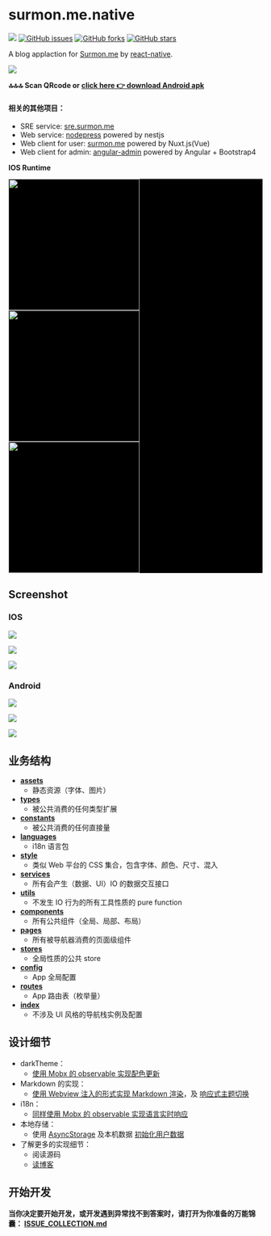 # surmon.me.native 

[![](https://badge.juejin.im/entry/58e53578a0bb9f0069055b23/likes.svg?style=flat-square)](https://juejin.im/entry/58e53578a0bb9f0069055b23/detail)
[![GitHub issues](https://img.shields.io/github/issues/surmon-china/surmon.me.native.svg?style=flat-square)](https://github.com/surmon-china/surmon.me.native/issues)
[![GitHub forks](https://img.shields.io/github/forks/surmon-china/surmon.me.native.svg?style=flat-square)](https://github.com/surmon-china/surmon.me.native/network)
[![GitHub stars](https://img.shields.io/github/stars/surmon-china/surmon.me.native.svg?style=flat-square)](https://github.com/surmon-china/surmon.me.native/stargazers)

A blog applaction for [Surmon.me](https://surmon.me) by [react-native](https://github.com/facebook/react-native).

![](https://raw.githubusercontent.com/surmon-china/surmon.me.native/master/dist/download-url.png)

**🔝🔝🔝 Scan QRcode or [click here 👉 download Android apk](https://raw.githubusercontent.com/surmon-china/surmon.me.native/master/dist/surmon.me.apk)**

#### 相关的其他项目：
- SRE service: [sre.surmon.me](https://github.com/surmon-china/sre.surmon.me)
- Web service: [nodepress](https://github.com/surmon-china/nodepress) powered by nestjs
- Web client for user: [surmon.me](https://github.com/surmon-china/surmon.me) powered by Nuxt.js(Vue)
- Web client for admin: [angular-admin](https://github.com/surmon-china/angular-admin) powered by Angular + Bootstrap4

**IOS Runtime**

<div style="background-color: #000">
<a href="https://raw.githubusercontent.com/surmon-china/surmon.me.native/master/screenshots/g-1.gif" target="_blank">
  <img src="https://raw.githubusercontent.com/surmon-china/surmon.me.native/master/screenshots/g-1.gif" width="260px" />
</a>

<a href="https://raw.githubusercontent.com/surmon-china/surmon.me.native/master/screenshots/g-2.gif" target="_blank">
  <img src="https://raw.githubusercontent.com/surmon-china/surmon.me.native/master/screenshots/g-2.gif" width="260px" />
</a>

<a href="https://raw.githubusercontent.com/surmon-china/surmon.me.native/master/screenshots/g-3.gif" target="_blank">
  <img src="https://raw.githubusercontent.com/surmon-china/surmon.me.native/master/screenshots/g-3.gif" width="260px" />
</a>
</div>

## Screenshot

### IOS

![](https://raw.githubusercontent.com/surmon-china/surmon.me.native/master/screenshots/ios/p-1.jpg)

![](https://raw.githubusercontent.com/surmon-china/surmon.me.native/master/screenshots/ios/p-2.jpg)

![](https://raw.githubusercontent.com/surmon-china/surmon.me.native/master/screenshots/ios/p-3.jpg)

### Android

![](https://raw.githubusercontent.com/surmon-china/surmon.me.native/master/screenshots/android/p-1.jpg)

![](https://raw.githubusercontent.com/surmon-china/surmon.me.native/master/screenshots/android/p-2.jpg)

![](https://raw.githubusercontent.com/surmon-china/surmon.me.native/master/screenshots/android/p-3.jpg)


## 业务结构
- **[assets](https://github.com/surmon-china/surmon.me.native/tree/master/src/assets)**
   + 静态资源（字体、图片）
- **[types](https://github.com/surmon-china/surmon.me.native/tree/master/src/types)**
   + 被公共消费的任何类型扩展
- **[constants](https://github.com/surmon-china/surmon.me.native/tree/master/src/constants)**
   + 被公共消费的任何直接量
- **[languages](https://github.com/surmon-china/surmon.me.native/tree/master/src/languages)** 
   + i18n 语言包
- **[style](https://github.com/surmon-china/surmon.me.native/tree/master/src/style)**
   + 类似 Web 平台的 CSS 集合，包含字体、颜色、尺寸、混入
- **[services](https://github.com/surmon-china/surmon.me.native/tree/master/src/services)**
   + 所有会产生（数据、UI）IO 的数据交互接口
- **[utils](https://github.com/surmon-china/surmon.me.native/tree/master/src/utils)**
   + 不发生 IO 行为的所有工具性质的 pure function
- **[components](https://github.com/surmon-china/surmon.me.native/tree/master/src/components)**
   + 所有公共组件（全局、局部、布局）
- **[pages](https://github.com/surmon-china/surmon.me.native/tree/master/src/pages)**
   + 所有被导航器消费的页面级组件
- **[stores](https://github.com/surmon-china/surmon.me.native/tree/master/src/stores)**
   + 全局性质的公共 store
- **[config](https://github.com/surmon-china/surmon.me.native/blob/master/src/config.ts)**
   + App 全局配置
- **[routes](https://github.com/surmon-china/surmon.me.native/blob/master/src/routes.ts)**
   + App 路由表（枚举量）
- **[index](https://github.com/surmon-china/surmon.me.native/blob/master/src/index.tsx)**
   + 不涉及 UI 风格的导航栈实例及配置

## 设计细节
- darkTheme：
   + [使用 Mobx 的 observable 实现配色更新](https://github.com/surmon-china/surmon.me.native/blob/master/src/style/colors.ts#L83)
- Markdown 的实现：
   + [使用 Webview 注入的形式实现 Markdown 渲染](https://github.com/surmon-china/surmon.me.native/blob/master/src/components/common/markdown/index.tsx#L47)，及 [响应式主题切换](https://github.com/surmon-china/surmon.me.native/blob/master/src/components/common/markdown/styles.ts#L13)
- i18n：
   + [同样使用 Mobx 的 observable 实现语言实时响应](https://github.com/surmon-china/surmon.me.native/blob/master/src/services/i18n.ts#L51)
- 本地存储：
  + 使用 [AsyncStorage](https://github.com/surmon-china/surmon.me.native/blob/master/src/services/storage.ts) 及本机数据 [初始化用户数据](https://github.com/surmon-china/surmon.me.native/blob/master/src/stores/option.ts#L24)
- 了解更多的实现细节：
   + 阅读源码
   + [读博客](https://surmon.me/article/145)

## 开始开发

**当你决定要开始开发，或开发遇到异常找不到答案时，请打开为你准备的万能锦囊： [ISSUE_COLLECTION.md](https://github.com/surmon-china/surmon.me.native/blob/master/ISSUE_COLLECTION.md)**
